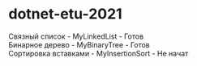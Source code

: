 # dotnet-etu-2021

Связный список - MyLinkedList - Готов <br>
Бинарное дерево - MyBinaryTree - Готов <br>
Сортировка вставками - MyInsertionSort - Не начат <br>
